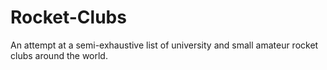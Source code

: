Rocket-Clubs
============

An attempt at a semi-exhaustive list of university and small amateur rocket clubs around the world.

